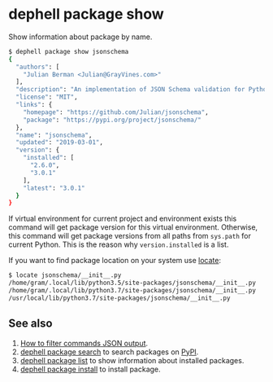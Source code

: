 # dephell package show

Show information about package by name.

```bash
$ dephell package show jsonschema
{
  "authors": [
    "Julian Berman <Julian@GrayVines.com>"
  ],
  "description": "An implementation of JSON Schema validation for Python",
  "license": "MIT",
  "links": {
    "homepage": "https://github.com/Julian/jsonschema",
    "package": "https://pypi.org/project/jsonschema/"
  },
  "name": "jsonschema",
  "updated": "2019-03-01",
  "version": {
    "installed": [
      "2.6.0",
      "3.0.1"
    ],
    "latest": "3.0.1"
  }
}
```

If virtual environment for current project and environment exists this command will get package version for this virtual environment. Otherwise, this command will get package versions from all paths from `sys.path` for current Python. This is the reason why `version.installed` is a list.

If you want to find package location on your system use [locate](https://alvinalexander.com/blog/post/linux-unix/use-linux-locate-command):

```bash
$ locate jsonschema/__init__.py
/home/gram/.local/lib/python3.5/site-packages/jsonschema/__init__.py
/home/gram/.local/lib/python3.7/site-packages/jsonschema/__init__.py
/usr/local/lib/python3.7/site-packages/jsonschema/__init__.py
```

## See also

1. [How to filter commands JSON output](filters).
1. [dephell package search](cmd-package-search) to search packages on [PyPI](https://pypi.org/).
1. [dephell package list](cmd-package-list) to show information about installed packages.
1. [dephell package install](cmd-package-install) to install package.
